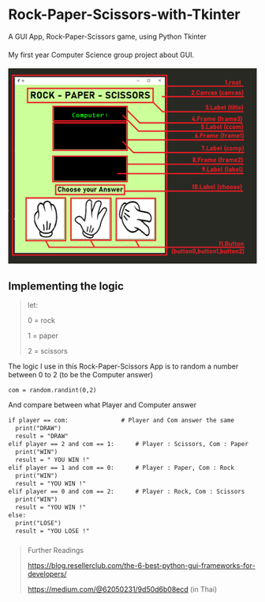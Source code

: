 # Rock-Paper-Scissors-with-Tkinter
A GUI App, Rock-Paper-Scissors game, using Python Tkinter
####
My first year Computer Science group project about GUI.
####
![](App.png)
####
## Implementing the logic
> let:
>
> 0 = rock
>
> 1 = paper
>
> 2 = scissors

The logic I use in this Rock-Paper-Scissors App is to random a number between 0 to 2 (to be the Computer answer)
```
com = random.randint(0,2)
```
And compare between what Player and Computer answer
```
if player == com:	  	        # Player and Com answer the same
  print("DRAW")
  result = "DRAW"
elif player == 2 and com == 1:		# Player : Scissors, Com : Paper
  print("WIN")
  result = " YOU WIN !"
elif player == 1 and com == 0:		# Player : Paper, Com : Rock
  print("WIN")
  result = "YOU WIN !"
elif player == 0 and com == 2:		# Player : Rock, Com : Scissors
  print("WIN")
  result = "YOU WIN !"
else:
  print("LOSE")
  result = "YOU LOSE !"
```
###
> Further Readings
>
> https://blog.resellerclub.com/the-6-best-python-gui-frameworks-for-developers/
>
> https://medium.com/@62050231/9d50d6b08ecd (in Thai)

